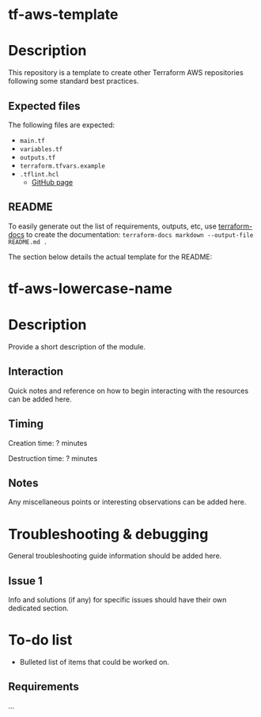 # tf-aws-template

# Description

This repository is a template to create other Terraform AWS repositories following some standard best practices.

## Expected files

The following files are expected:
* `main.tf`
* `variables.tf`
* `outputs.tf`
* `terraform.tfvars.example`
* `.tflint.hcl`
    * [GitHub page](https://github.com/terraform-linters/tflint)

## README

To easily generate out the list of requirements, outputs, etc, use [terraform-docs](https://github.com/terraform-docs/terraform-docs) to create the documentation: `terraform-docs markdown --output-file README.md .`

The section below details the actual template for the README:

# tf-aws-lowercase-name

# Description

Provide a short description of the module.

## Interaction

Quick notes and reference on how to begin interacting with the resources can be added here.

## Timing

Creation time: ? minutes

Destruction time: ? minutes

## Notes

Any miscellaneous points or interesting observations can be added here.

# Troubleshooting & debugging

General troubleshooting guide information should be added here.

## Issue 1

Info and solutions (if any) for specific issues should have their own dedicated section.

# To-do list

* Bulleted list of items that could be worked on.

## Requirements
...
